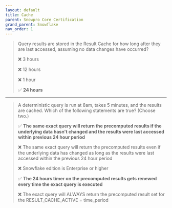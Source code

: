 ```yaml
---
layout: default
title: Cache
parent: Snowpro Core Certification
grand_parent: Snowflake
nav_order: 1
---
```


> Query results are stored in the Result Cache for how long after they are last accessed, assuming no data changes have occurred?
>
> ❌ 3 hours
>
> ❌ 12 hours
>
> ❌ 1 hour
> 
> ✅ **24 hours**

***

> A deterministic query is run at 8am, takes 5 minutes, and the results are cached. Which of the following statements are true? (Choose two.)
>
> ✅ **The same exact query will return the precomputed results if the underlying data hasn't changed and the results were last accessed within previous 24 hour period**
>
> ❌ The same exact query will return the precomputed results even if the underlying data has changed as long as the results were last accessed within the previous 24 hour period
>
> ❌ Snowflake edition is Enterprise or higher
> 
> ✅ **The 24 hours timer on the precomputed results gets renewed every time the exact query is executed**
>
> ❌ The exact query will ALWAYS return the precomputed result set for the RESULT_CACHE_ACTIVE = time_period
